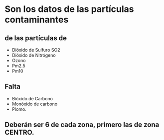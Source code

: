 # Son los datos de las partículas contaminantes
## de las partículas de 
* Dióxido de Sulfuro SO2
* Dióxido de Nitrógeno
* Ozono
* Pm2.5
* Pm10
 
## Falta 
* Bióxido de Carbono
* Monóxido de carbono
* Plomo.
 
## Deberán ser 6 de cada zona, primero las de zona CENTRO.
 
